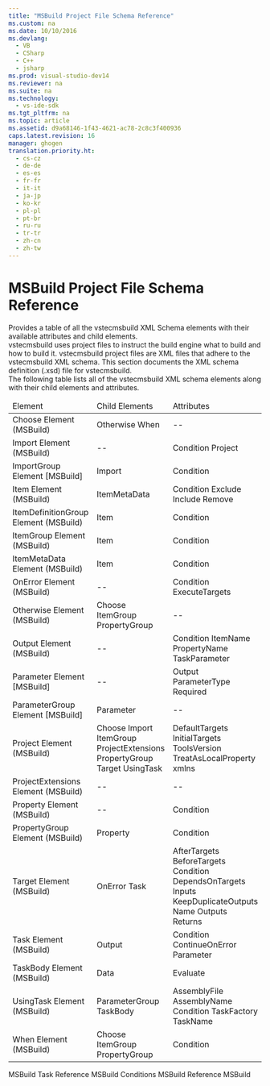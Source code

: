 ```yaml
---
title: "MSBuild Project File Schema Reference"
ms.custom: na
ms.date: 10/10/2016
ms.devlang: 
  - VB
  - CSharp
  - C++
  - jsharp
ms.prod: visual-studio-dev14
ms.reviewer: na
ms.suite: na
ms.technology: 
  - vs-ide-sdk
ms.tgt_pltfrm: na
ms.topic: article
ms.assetid: d9a68146-1f43-4621-ac78-2c8c3f400936
caps.latest.revision: 16
manager: ghogen
translation.priority.ht: 
  - cs-cz
  - de-de
  - es-es
  - fr-fr
  - it-it
  - ja-jp
  - ko-kr
  - pl-pl
  - pt-br
  - ru-ru
  - tr-tr
  - zh-cn
  - zh-tw
---
```

# MSBuild Project File Schema Reference
<?xml version="1.0" encoding="utf-8"?>
<developerConceptualDocument xmlns="http://ddue.schemas.microsoft.com/authoring/2003/5" xmlns:xlink="http://www.w3.org/1999/xlink" xmlns:xsi="http://www.w3.org/2001/XMLSchema-instance" xsi:schemaLocation="http://ddue.schemas.microsoft.com/authoring/2003/5 http://clixdevr3.blob.core.windows.net/ddueschema/developer.xsd">
  <summary>
    <para>Provides a table of all the <token>vstecmsbuild</token> XML Schema elements with their available attributes and child elements.</para>
  </summary>
  <introduction>
    <para>
      <token>vstecmsbuild</token> uses project files to instruct the build engine what to build and how to build it. <token>vstecmsbuild</token> project files are XML files that adhere to the <token>vstecmsbuild</token> XML schema. This section documents the XML schema definition (.xsd) file for <token>vstecmsbuild</token>.</para>
  </introduction>
  <section>
    <title>MSBuild XML Schema Elements</title>
    <content>
      <para>The following table lists all of the <token>vstecmsbuild</token> XML schema elements along with their child elements and attributes.</para>
      <table xmlns:caps="http://schemas.microsoft.com/build/caps/2013/11">
        <thead>
          <tr>
            <TD>
              <para>Element</para>
            </TD>
            <TD>
              <para>Child Elements</para>
            </TD>
            <TD>
              <para>Attributes</para>
            </TD>
          </tr>
        </thead>
        <tbody>
          <tr>
            <TD>
              <para>
                <link xlink:href="7b8b025a-d944-4f5c-9018-c89fc2ef146d">Choose Element (MSBuild)</link>
              </para>
            </TD>
            <TD>
              <para>Otherwise</para>
              <para>When</para>
            </TD>
            <TD>
              <para>--</para>
            </TD>
          </tr>
          <tr>
            <TD>
              <para>
                <link xlink:href="3bfecaf1-69fd-4008-b651-c9dafd4389d9">Import Element (MSBuild)</link>
              </para>
            </TD>
            <TD>
              <para>--</para>
            </TD>
            <TD>
              <para>Condition</para>
              <para>Project</para>
            </TD>
          </tr>
          <tr>
            <TD>
              <para>
                <link xlink:href="dac3fa2d-6678-4017-af35-93686f53f302">ImportGroup Element [MSBuild]</link>
              </para>
            </TD>
            <TD>
              <para>Import</para>
            </TD>
            <TD>
              <para>Condition</para>
            </TD>
          </tr>
          <tr>
            <TD>
              <para>
                <link xlink:href="dcef5f91-0613-4bfc-8ee9-d7004bb6d3a9">Item Element (MSBuild)</link>
              </para>
            </TD>
            <TD>
              <para>
                <placeholder>ItemMetaData</placeholder>
              </para>
            </TD>
            <TD>
              <para>Condition</para>
              <para>Exclude</para>
              <para>Include</para>
              <para>Remove</para>
            </TD>
          </tr>
          <tr>
            <TD>
              <para>
                <link xlink:href="4e9fb04b-5148-4ae5-a394-42861dd62371">ItemDefinitionGroup Element (MSBuild)</link>
              </para>
            </TD>
            <TD>
              <para>
                <placeholder>Item</placeholder>
              </para>
            </TD>
            <TD>
              <para>Condition</para>
            </TD>
          </tr>
          <tr>
            <TD>
              <para>
                <link xlink:href="aac894e3-a9f1-4bbc-a796-6ef07001f35b">ItemGroup Element (MSBuild)</link>
              </para>
            </TD>
            <TD>
              <para>
                <placeholder>Item</placeholder>
              </para>
            </TD>
            <TD>
              <para>Condition</para>
            </TD>
          </tr>
          <tr>
            <TD>
              <para>
                <link xlink:href="e3db5122-202d-43a9-b2f4-3e0ec4ed3d08">ItemMetaData Element (MSBuild)</link>
              </para>
            </TD>
            <TD>
              <para>
                <placeholder>Item</placeholder>
              </para>
            </TD>
            <TD>
              <para>Condition </para>
            </TD>
          </tr>
          <tr>
            <TD>
              <para>
                <link xlink:href="765767d3-ecb7-4cd9-ba1e-d9468964dddc">OnError Element (MSBuild)</link>
              </para>
            </TD>
            <TD>
              <para>--</para>
            </TD>
            <TD>
              <para>Condition</para>
              <para>ExecuteTargets</para>
            </TD>
          </tr>
          <tr>
            <TD>
              <para>
                <link xlink:href="de3997e9-1595-4263-a886-95530b56a319">Otherwise Element (MSBuild)</link>
              </para>
            </TD>
            <TD>
              <para>Choose</para>
              <para>ItemGroup</para>
              <para>PropertyGroup</para>
            </TD>
            <TD>
              <para>--</para>
            </TD>
          </tr>
          <tr>
            <TD>
              <para>
                <link xlink:href="34bc7cd1-efd3-4b57-b691-4584eeb6a0e9">Output Element (MSBuild)</link>
              </para>
            </TD>
            <TD>
              <para>--</para>
            </TD>
            <TD>
              <para>Condition</para>
              <para>ItemName</para>
              <para>PropertyName</para>
              <para>TaskParameter</para>
            </TD>
          </tr>
          <tr>
            <TD>
              <para>
                <link xlink:href="b273afff-b500-4e97-8cfd-31f39fa64a51">Parameter Element [MSBuild]</link>
              </para>
            </TD>
            <TD>
              <para>--</para>
            </TD>
            <TD>
              <para>Output</para>
              <para>ParameterType</para>
              <para>Required</para>
            </TD>
          </tr>
          <tr>
            <TD>
              <para>
                <link xlink:href="c3275e69-a427-4889-bc1d-51bff2c285fa">ParameterGroup Element [MSBuild]</link>
              </para>
            </TD>
            <TD>
              <para>
                <placeholder>Parameter</placeholder>
              </para>
            </TD>
            <TD>
              <para>--</para>
            </TD>
          </tr>
          <tr>
            <TD>
              <para>
                <link xlink:href="d1cda56a-dbef-4109-9201-39e962e3f653">Project Element (MSBuild)</link>
              </para>
            </TD>
            <TD>
              <para>Choose</para>
              <para>Import</para>
              <para>ItemGroup</para>
              <para>ProjectExtensions</para>
              <para>PropertyGroup</para>
              <para>Target</para>
              <para>UsingTask</para>
            </TD>
            <TD>
              <para>DefaultTargets</para>
              <para>InitialTargets</para>
              <para>ToolsVersion</para>
              <para>TreatAsLocalProperty</para>
              <para>xmlns</para>
            </TD>
          </tr>
          <tr>
            <TD>
              <para>
                <link xlink:href="f95f312f-ff92-41eb-9469-ad99e236a307">ProjectExtensions Element (MSBuild)</link>
              </para>
            </TD>
            <TD>
              <para>--</para>
            </TD>
            <TD>
              <para>--</para>
            </TD>
          </tr>
          <tr>
            <TD>
              <para>
                <link xlink:href="69ab08ab-3e76-41dd-a01b-49aa1d2e0cac">Property Element (MSBuild)</link>
              </para>
            </TD>
            <TD>
              <para>--</para>
            </TD>
            <TD>
              <para>Condition</para>
            </TD>
          </tr>
          <tr>
            <TD>
              <para>
                <link xlink:href="ff1e6c68-b9a1-4263-a1ce-dc3b829a64d4">PropertyGroup Element (MSBuild)</link>
              </para>
            </TD>
            <TD>
              <para>
                <placeholder>Property</placeholder>
              </para>
            </TD>
            <TD>
              <para>Condition</para>
            </TD>
          </tr>
          <tr>
            <TD>
              <para>
                <link xlink:href="350f6fc2-86b3-45f2-a31e-ece0e6bd4dca">Target Element (MSBuild)</link>
              </para>
            </TD>
            <TD>
              <para>OnError</para>
              <para>
                <placeholder>Task</placeholder>
              </para>
            </TD>
            <TD>
              <para>AfterTargets</para>
              <para>BeforeTargets</para>
              <para>Condition</para>
              <para>DependsOnTargets</para>
              <para>Inputs</para>
              <para>KeepDuplicateOutputs</para>
              <para>Name</para>
              <para>Outputs</para>
              <para>Returns</para>
            </TD>
          </tr>
          <tr>
            <TD>
              <para>
                <link xlink:href="d82e2485-e5f0-4936-a357-745bacccc299">Task Element (MSBuild)</link>
              </para>
            </TD>
            <TD>
              <para>Output</para>
            </TD>
            <TD>
              <para>Condition</para>
              <para>ContinueOnError</para>
              <para>
                <placeholder>Parameter</placeholder>
              </para>
            </TD>
          </tr>
          <tr>
            <TD>
              <para>
                <link xlink:href="49d8741b-f1ea-4470-94fd-a1ac27341a6a">TaskBody Element (MSBuild)</link>
              </para>
            </TD>
            <TD>
              <para>
                <placeholder>Data</placeholder>
              </para>
            </TD>
            <TD>
              <para>Evaluate</para>
            </TD>
          </tr>
          <tr>
            <TD>
              <para>
                <link xlink:href="20247902-9446-4a1f-8253-5c7a17e4fe43">UsingTask Element (MSBuild)</link>
              </para>
            </TD>
            <TD>
              <para>ParameterGroup</para>
              <para>TaskBody</para>
              <para />
            </TD>
            <TD>
              <para>AssemblyFile</para>
              <para>AssemblyName</para>
              <para>Condition</para>
              <para>TaskFactory</para>
              <para>TaskName</para>
            </TD>
          </tr>
          <tr>
            <TD>
              <para>
                <link xlink:href="eb27de6f-4e71-4e87-87e2-d93f7bf5899c">When Element (MSBuild)</link>
              </para>
            </TD>
            <TD>
              <para>Choose</para>
              <para>ItemGroup</para>
              <para>PropertyGroup</para>
            </TD>
            <TD>
              <para>Condition</para>
            </TD>
          </tr>
        </tbody>
      </table>
    </content>
  </section>
  <relatedTopics>
    <link xlink:href="b3144b27-a426-4259-b8ae-5f7991b202b6">MSBuild Task Reference</link>
<link xlink:href="9d7aa308-b667-48ed-b4c9-a61e49eb0a85">MSBuild Conditions</link>
<link xlink:href="093395e1-70da-4f74-b34d-046c5e2b32e8">MSBuild Reference</link>
<link xlink:href="e39f13f7-1e1d-4435-95ca-0c222bca071c">MSBuild</link></relatedTopics>
</developerConceptualDocument>